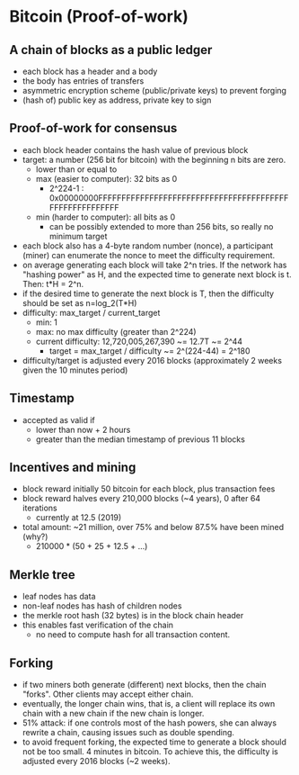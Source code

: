 # Bitcoin (Proof-of-work)

## A chain of blocks as a public ledger 
 * each block has a header and a body
 * the body has entries of transfers
 * asymmetric encryption scheme (public/private keys) to prevent forging 
 * (hash of) public key as address, private key to sign

## Proof-of-work for consensus
 * each block header contains the hash value of previous block
 * target: a number (256 bit for bitcoin) with the beginning n bits are zero.
   * lower than or equal to
   * max (easier to computer): 32 bits as 0
     * 2^224-1 : 0x00000000FFFFFFFFFFFFFFFFFFFFFFFFFFFFFFFFFFFFFFFFFFFFFFFFFFFFFFFF
   * min (harder to computer): all bits as 0  
     * can be possibly extended to more than 256 bits, so really no minimum target
 * each block also has a 4-byte random number (nonce), a participant (miner) can enumerate the nonce to meet the difficulty requirement. 
 * on average generating each block will take 2^n tries. If the network has "hashing power" as H, and the expected time to generate next block is t. Then: t*H = 2^n. 
 * if the desired time to generate the next block is T, then the difficulty should be set as n=log_2(T*H)
 * difficulty: max_target / current_target
   * min: 1
   * max: no max difficulty (greater than 2^224) 
   * current difficulty: 12,720,005,267,390 ~= 12.7T ~= 2^44
     * target = max_target / difficulty ~= 2^(224-44) = 2^180 
 * difficulty/target is adjusted every 2016 blocks (approximately 2 weeks given the 10 minutes period)

## Timestamp
 * accepted as valid if 
   * lower than now + 2 hours 
   * greater than the median timestamp of previous 11 blocks 

## Incentives and mining
 * block reward initially 50 bitcoin for each block, plus transaction fees
 * block reward halves every 210,000 blocks (~4 years), 0 after 64 iterations
   * currently at 12.5 (2019)
 * total amount: ~21 million, over 75% and below 87.5% have been mined (why?)
   * 210000 * (50 + 25 + 12.5 + ...)

## Merkle tree
 * leaf nodes has data
 * non-leaf nodes has hash of children nodes
 * the merkle root hash (32 bytes) is in the block chain header 
 * this enables fast verification of the chain 
   * no need to compute hash for all transaction content.

## Forking
 * if two miners both generate (different) next blocks, then the chain "forks". Other clients may accept either chain.
 * eventually, the longer chain wins, that is, a client will replace its own chain with a new chain if the new chain is longer.
 * 51% attack: if one controls most of the hash powers, she can always rewrite a chain, causing issues such as double spending. 
 * to avoid frequent forking, the expected time to generate a block should not be too small. 4 minutes in bitcoin. To achieve this, the difficulty is adjusted every 2016 blocks (~2 weeks). 
